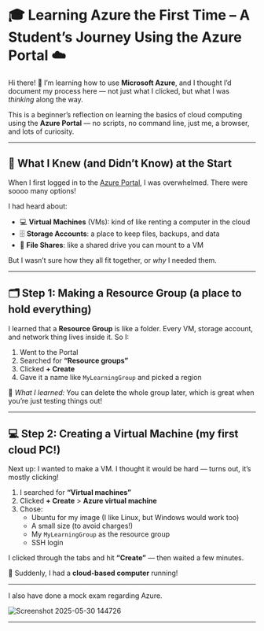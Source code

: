 # 🎓 Learning Azure the First Time – A Student’s Journey Using the Azure Portal ☁️

Hi there! 👋 I’m learning how to use **Microsoft Azure**, and I thought I’d document my process here — not just what I clicked, but what I was *thinking* along the way.

This is a beginner’s reflection on learning the basics of cloud computing using the **Azure Portal** — no scripts, no command line, just me, a browser, and lots of curiosity.

---

## 🧠 What I Knew (and Didn’t Know) at the Start

When I first logged in to the [Azure Portal](https://portal.azure.com), I was overwhelmed. There were soooo many options!

I had heard about:
- 💻 **Virtual Machines** (VMs): kind of like renting a computer in the cloud
- 🗄️ **Storage Accounts**: a place to keep files, backups, and data
- 📁 **File Shares**: like a shared drive you can mount to a VM

But I wasn’t sure how they all fit together, or *why* I needed them.

---

## 🗂️ Step 1: Making a Resource Group (a place to hold everything)

I learned that a **Resource Group** is like a folder. Every VM, storage account, and network thing lives inside it. So I:

1. Went to the Portal
2. Searched for **“Resource groups”**
3. Clicked **+ Create**
4. Gave it a name like `MyLearningGroup` and picked a region

🧠 *What I learned:* You can delete the whole group later, which is great when you’re just testing things out!

---

## 💻 Step 2: Creating a Virtual Machine (my first cloud PC!)

Next up: I wanted to make a VM. I thought it would be hard — turns out, it’s mostly clicking!

1. I searched for **“Virtual machines”**
2. Clicked **+ Create** > **Azure virtual machine**
3. Chose:
   - Ubuntu for my image (I like Linux, but Windows would work too)
   - A small size (to avoid charges!)
   - My `MyLearningGroup` as the resource group
   - SSH login

I clicked through the tabs and hit **“Create”** — then waited a few minutes.

🚀 Suddenly, I had a **cloud-based computer** running!

---
I also have done a mock exam regarding Azure.

![Screenshot 2025-05-30 144726](https://github.com/user-attachments/assets/79fbfaea-e8aa-4c0a-bed0-6f6e26b8cc39)

----
